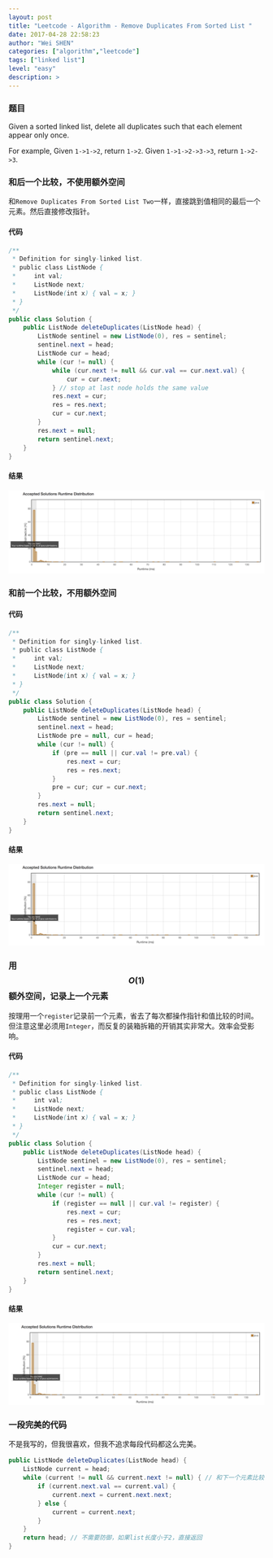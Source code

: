 ```yaml
---
layout: post
title: "Leetcode - Algorithm - Remove Duplicates From Sorted List "
date: 2017-04-28 22:58:23
author: "Wei SHEN"
categories: ["algorithm","leetcode"]
tags: ["linked list"]
level: "easy"
description: >
---
```


### 题目
Given a sorted linked list, delete all duplicates such that each element appear only once.

For example,
Given `1->1->2`, return `1->2`.
Given `1->1->2->3->3`, return `1->2->3`.

### 和后一个比较，不使用额外空间
和`Remove Duplicates From Sorted List Two`一样，直接跳到值相同的最后一个元素。然后直接修改指针。

#### 代码
```java
/**
 * Definition for singly-linked list.
 * public class ListNode {
 *     int val;
 *     ListNode next;
 *     ListNode(int x) { val = x; }
 * }
 */
public class Solution {
    public ListNode deleteDuplicates(ListNode head) {
        ListNode sentinel = new ListNode(0), res = sentinel;
        sentinel.next = head;
        ListNode cur = head;
        while (cur != null) {
            while (cur.next != null && cur.val == cur.next.val) {
                cur = cur.next;
            } // stop at last node holds the same value
            res.next = cur;
            res = res.next;
            cur = cur.next;
        }
        res.next = null;
        return sentinel.next;
    }
}
```

#### 结果
![remove-duplicates-from-sorted-list-1](/images/leetcode/remove-duplicates-from-sorted-list-1.png)


### 和前一个比较，不用额外空间

#### 代码
```java
/**
 * Definition for singly-linked list.
 * public class ListNode {
 *     int val;
 *     ListNode next;
 *     ListNode(int x) { val = x; }
 * }
 */
public class Solution {
    public ListNode deleteDuplicates(ListNode head) {
        ListNode sentinel = new ListNode(0), res = sentinel;
        sentinel.next = head;
        ListNode pre = null, cur = head;
        while (cur != null) {
            if (pre == null || cur.val != pre.val) {
                res.next = cur;
                res = res.next;
            }
            pre = cur; cur = cur.next;
        }
        res.next = null;
        return sentinel.next;
    }
}
```

#### 结果
![remove-duplicates-from-sorted-list-2](/images/leetcode/remove-duplicates-from-sorted-list-2.png)


### 用$$O(1)$$额外空间，记录上一个元素
按理用一个`register`记录前一个元素，省去了每次都操作指针和值比较的时间。但注意这里必须用`Integer`，而反复的装箱拆箱的开销其实非常大。效率会受影响。

#### 代码
```java
/**
 * Definition for singly-linked list.
 * public class ListNode {
 *     int val;
 *     ListNode next;
 *     ListNode(int x) { val = x; }
 * }
 */
public class Solution {
    public ListNode deleteDuplicates(ListNode head) {
        ListNode sentinel = new ListNode(0), res = sentinel;
        sentinel.next = head;
        ListNode cur = head;
        Integer register = null;
        while (cur != null) {
            if (register == null || cur.val != register) {
                res.next = cur;
                res = res.next;
                register = cur.val;
            }
            cur = cur.next;
        }
        res.next = null;
        return sentinel.next;
    }
}
```

#### 结果
![remove-duplicates-from-sorted-list-3](/images/leetcode/remove-duplicates-from-sorted-list-3.png)

### 一段完美的代码
不是我写的，但我很喜欢，但我不追求每段代码都这么完美。

```java
public ListNode deleteDuplicates(ListNode head) {
    ListNode current = head;
    while (current != null && current.next != null) { // 和下一个元素比较
        if (current.next.val == current.val) {
            current.next = current.next.next;
        } else {
            current = current.next;
        }
    }
    return head; // 不需要防御，如果list长度小于2，直接返回
}
```
